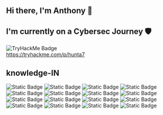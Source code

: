  ## Hi there, I'm Anthony 👾
## I'm currently on a Cybersec Journey 🛡️ 
![TryHackMe Badge](https://i.ibb.co/9knN7kMD/hunta7.png)
<br>https://tryhackme.com/p/hunta7
## knowledge-IN 
![Static Badge](https://img.shields.io/badge/Python-black?style=for-the-badge&logo=python&logoColor=python&logoSize=auto) ![Static Badge](https://img.shields.io/badge/Node.js-black?style=for-the-badge&logo=Node.js&logoSize=40) ![Static Badge](https://img.shields.io/badge/react-black?style=for-the-badge&logo=react&logoSize=40)
 ![Static Badge](https://img.shields.io/badge/JavaScript-black?style=for-the-badge&logo=JavaScript&logoColor=JavaScript)
![Static Badge](https://img.shields.io/badge/HTML-black?style=for-the-badge&logo=html5&logoColor=html5&logoSize=auto) ![Static Badge](https://img.shields.io/badge/metasploit-black?style=for-the-badge&logo=metasploit&logoColor=metasploit&logoSize=auto) ![Static Badge](https://img.shields.io/badge/isc2-white?style=for-the-badge&logo=isc2&logoColor=black&logoSize=90&labelColor=green&color=green)
![Static Badge](https://img.shields.io/badge/tryhackme-white?style=for-the-badge&logo=tryhackme&logoColor=red&logoSize=90&labelColor=gray&color=black) ![Static Badge](https://img.shields.io/badge/owasp-white?style=for-the-badge&logo=owasp&logoColor=red&logoSize=90&color=black) ![Static Badge](https://img.shields.io/badge/junipernetworks-black?style=for-the-badge&logo=junipernetworks&logoColor=black&labelColor=white) ![Static Badge](https://img.shields.io/badge/gnubash-black?style=for-the-badge&logo=gnubash) ![Static Badge](https://img.shields.io/badge/css-black?style=for-the-badge&logo=css) ![Static Badge](https://img.shields.io/badge/cisco-black?style=for-the-badge&logo=cisco&logoSize=40&labelColor=white) ![Static Badge](https://img.shields.io/badge/burpsuite-black?style=for-the-badge&logo=burpsuite&logoSize=40&labelColor=black) ![Static Badge](https://img.shields.io/badge/linux-black?style=for-the-badge&logo=linux&logoSize=40) ![Static Badge](https://img.shields.io/badge/linuxcontainers-black?style=for-the-badge&logo=linuxcontainers&labelColor=black) 












<!--
**hunta7/hunta7** is a ✨ _special_ ✨ repository because its `README.md` (this file) appears on your GitHub profile.

Here are some ideas to get you started:

- 🔭 I’m currently working on ...
- 🌱 I’m currently learning ...
- 👯 I’m looking to collaborate on ...
- 🤔 I’m looking for help with ...
- 💬 Ask me about ...
- 📫 How to reach me: ...
- 😄 Pronouns: ...
- ⚡ Fun fact: ...
-->
